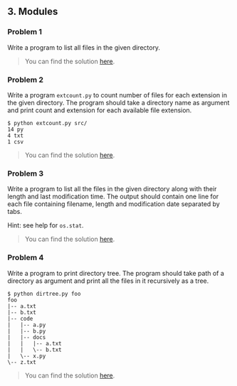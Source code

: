 ## 3. Modules

### Problem 1
Write a program to list all files in the given directory.

> You can find the solution [here](problem_01.py).

### Problem 2
Write a program `extcount.py` to count number of files for each extension 
in the given directory. The program should take a directory name 
as argument and print count and extension for each available file extension.

    $ python extcount.py src/
    14 py
    4 txt
    1 csv

> You can find the solution [here](problem_02.py).

### Problem 3
Write a program to list all the files in the given directory 
along with their length and last modification time. 
The output should contain one line for each file containing filename, 
length and modification date separated by tabs.

Hint: see help for `os.stat`.

> You can find the solution [here](problem_03.py).

### Problem 4
Write a program to print directory tree. The program should take path of a directory 
as argument and print all the files in it recursively as a tree.

    $ python dirtree.py foo
    foo
    |-- a.txt
    |-- b.txt
    |-- code
    |   |-- a.py
    |   |-- b.py
    |   |-- docs
    |   |   |-- a.txt
    |   |   \-- b.txt
    |   \-- x.py
    \-- z.txt

> You can find the solution [here](problem_04.py).
